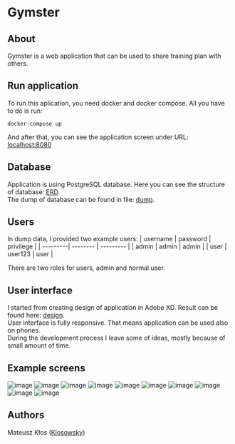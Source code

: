 # Gymster
## About
Gymster is a web application that can be used to share training plan with others.

## Run application
To run this aplication, you need docker and docker compose. All you have to do is run:
```
docker-compose up
```
And after that, you can see the application screen under URL: [localhost:8080](https://localhost:8080)

## Database
Application is using PostgreSQL database. Here you can see the structure of database: [ERD](https://github.com/Klosowsky/Gymster/blob/master/gymster_erd.pdf).<br>
The dump of database can be found in file: [dump](https://github.com/Klosowsky/Gymster/blob/master/dump.sql).

## Users
In dump data, I provided two example users:
| username | password | privilege |
| ---------| -------- | --------- |
| admin    | admin    | admin     |
| user     | user123  | user      |<br>

There are two roles for users, admin and normal user.

## User interface
I started from creating design of application in Adobe XD. Result can be found here: [design](https://github.com/Klosowsky/Gymster/blob/master/gymster_design.pdf).<br>
User interface is fully responsive. That means application can be used also on phones.<br>
During the development process I leave some of ideas, mostly because of small amount of time.



## Example screens
![image](https://github.com/Klosowsky/Gymster/assets/100305489/5184185b-c4e7-4e75-b9d4-29dd33141431)
![image](https://github.com/Klosowsky/Gymster/assets/100305489/feaf6822-6446-416f-bc54-cbaa57cb7655)
![image](https://github.com/Klosowsky/Gymster/assets/100305489/6164d36b-cf81-4578-a028-c60d1a060c63)
![image](https://github.com/Klosowsky/Gymster/assets/100305489/f63e4a75-1f4e-4e7e-b22e-a41dafe372b1)
![image](https://github.com/Klosowsky/Gymster/assets/100305489/fe7ed4c0-68ca-48df-a581-bb39bae2b022)
![image](https://github.com/Klosowsky/Gymster/assets/100305489/578a9226-dc9f-4ba5-a704-7575661b7ce6)
![image](https://github.com/Klosowsky/Gymster/assets/100305489/b925ecd7-640d-422b-9737-dac3a67d9a34)
![image](https://github.com/Klosowsky/Gymster/assets/100305489/755e64a5-69c6-4c8a-a43f-f6a82c21f3a7)
![image](https://github.com/Klosowsky/Gymster/assets/100305489/619f2b52-d786-45bd-963b-43b1beb8b545)
![image](https://github.com/Klosowsky/Gymster/assets/100305489/71e1d97d-0894-43b5-ab7e-a086fdb89756)


## Authors
Mateusz Kłos ([Klosowsky](https://github.com/Klosowsky))




